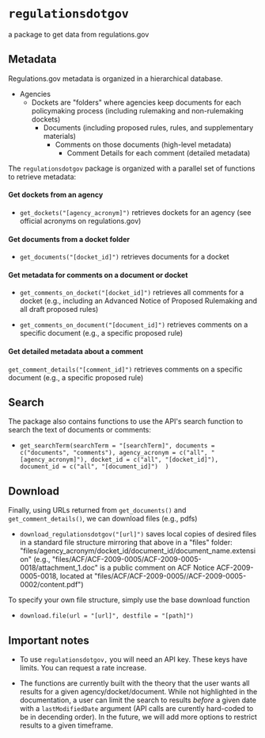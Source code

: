 # `regulationsdotgov`

a package to get data from regulations.gov

## Metadata

Regulations.gov metadata is organized in a hierarchical database.

- Agencies
  - Dockets are "folders" where agencies keep documents for each policymaking process  (including rulemaking and non-rulemaking dockets)
    - Documents (including proposed rules, rules, and supplementary materials)
      - Comments on those documents (high-level metadata)
        - Comment Details for each comment (detailed metadata)

The `regulationsdotgov` package is organized with a parallel set of functions to retrieve metadata: 

#### Get dockets from an agency

- `get_dockets("[agency_acronym]")` retrieves dockets for an agency (see official acronyms on regulations.gov)

#### Get documents from a docket folder

- `get_documents("[docket_id]")` retrieves documents for a docket 

#### Get metadata for comments on a document or docket

- `get_comments_on_docket("[docket_id]")` retrieves all comments for a docket (e.g., including an Advanced Notice of Proposed Rulemaking and all draft proposed rules)

- `get_comments_on_document("[document_id]")` retrieves comments on a specific document (e.g., a specific proposed rule)

#### Get detailed metadata about a comment 

`get_comment_details("[comment_id]")` retrieves comments on a specific document (e.g., a specific proposed rule)

## Search

The package also contains functions to use the API's search function to search the text of documents or comments: 

- `get_searchTerm(searchTerm = "[searchTerm]", documents = c("documents", "comments"), agency_acronym = c("all", "[agency_acronym]"), docket_id = c("all", "[docket_id]"), document_id = c("all", "[document_id]")  )` 
 
## Download

Finally, using URLs returned from `get_documents()` and `get_comment_details()`, we can download files  (e.g., pdfs)

- `download_regulationsdotgov("[url]")` saves local copies of desired files in a standard file structure mirroring that above in a "files" folder: "files/agency_acronym/docket_id/document_id/document_name.extension"  (e.g., "files/ACF/ACF-2009-0005/ACF-2009-0005-0018/attachment_1.doc" is a public comment on ACF Notice ACF-2009-0005-0018, located at "files/ACF/ACF-2009-0005//ACF-2009-0005-0002/content.pdf")

To specify your own file structure, simply use the base download function 

- `download.file(url = "[url]", destfile = "[path]")` 


## Important notes 

- To use `regulationsdotgov,` you will need an API key. These keys have limits. You can request a rate increase. 

- The functions are currently built with the theory that the user wants all results for a given agency/docket/document. While not highlighted in the documentation, a user can limit the search to results *before* a given date with a `lastModifiedDate` argument (API calls are curently hard-coded to be in decending order). In the future, we will add more options to restrict results to a given timeframe. 



